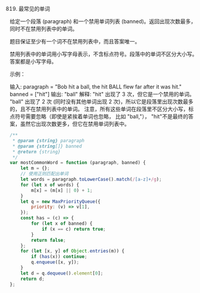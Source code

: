 819. 最常见的单词

给定一个段落 (paragraph) 和一个禁用单词列表 (banned)。返回出现次数最多，同时不在禁用列表中的单词。

题目保证至少有一个词不在禁用列表中，而且答案唯一。

禁用列表中的单词用小写字母表示，不含标点符号。段落中的单词不区分大小写。答案都是小写字母。

示例：

输入:
paragraph = "Bob hit a ball, the hit BALL flew far after it was hit."
banned = ["hit"]
输出: "ball"
解释:
"hit" 出现了 3 次，但它是一个禁用的单词。
"ball" 出现了 2 次 (同时没有其他单词出现 2 次)，所以它是段落里出现次数最多的，且不在禁用列表中的单词。
注意，所有这些单词在段落里不区分大小写，标点符号需要忽略（即使是紧挨着单词也忽略， 比如 "ball,"），
"hit"不是最终的答案，虽然它出现次数更多，但它在禁用单词列表中。

```js
/**
 * @param {string} paragraph
 * @param {string[]} banned
 * @return {string}
 */
var mostCommonWord = function (paragraph, banned) {
    let m = {};
    // 使用正则匹配出单词
    let words = paragraph.toLowerCase().match(/[a-z]+/g);
    for (let x of words) {
        m[x] = (m[x] || 0) + 1;
    }
    let q = new MaxPriorityQueue({
        priority: (v) => v[1],
    });
    const has = (c) => {
        for (let x of banned) {
            if (x == c) return true;
        }
        return false;
    };
    for (let [x, y] of Object.entries(m)) {
        if (has(x)) continue;
        q.enqueue([x, y]);
    }
    let d = q.dequeue().element[0];
    return d;
};
```
